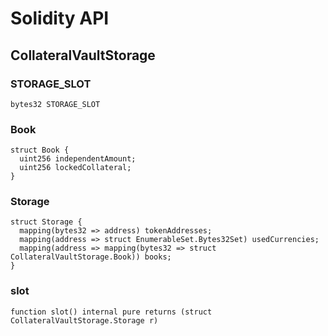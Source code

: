 # Solidity API

## CollateralVaultStorage

### STORAGE_SLOT

```solidity
bytes32 STORAGE_SLOT
```

### Book

```solidity
struct Book {
  uint256 independentAmount;
  uint256 lockedCollateral;
}
```

### Storage

```solidity
struct Storage {
  mapping(bytes32 => address) tokenAddresses;
  mapping(address => struct EnumerableSet.Bytes32Set) usedCurrencies;
  mapping(address => mapping(bytes32 => struct CollateralVaultStorage.Book)) books;
}
```

### slot

```solidity
function slot() internal pure returns (struct CollateralVaultStorage.Storage r)
```

